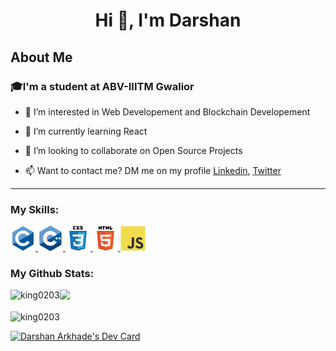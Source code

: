 <h1 align="center">Hi 👋, I'm Darshan</h1>
<h2> About Me </h2>
<h3>🎓I'm a student at ABV-IIITM Gwalior</h3>

- 👀 I’m interested in Web Developement and Blockchain Developement

- 🌱 I’m currently learning React

- 💞️ I’m looking to collaborate on Open Source Projects

- 📫 Want to contact me? DM me on my profile   <a href="https://in.linkedin.com/in/darshan-arkhade-2a021324b">Linkedin</a>,  <a href="https://twitter.com/darshanarkhade">Twitter</a>

<hr>
<h3 align="left">My Skills:</h3>
<p align="left">
        <a href="https://www.w3schools.com/c/" target="_blank"
        rel="noreferrer"> <img src="https://raw.githubusercontent.com/devicons/devicon/master/icons/c/c-original.svg"
            alt="c" width="40" height="40" /> </a> 
            <a href="https://www.w3schools.com/cpp/" target="_blank"
        rel="noreferrer"> <img
            src="https://raw.githubusercontent.com/devicons/devicon/master/icons/cplusplus/cplusplus-original.svg"
            alt="cplusplus" width="40" height="40" /> </a> 
            <a href="https://www.w3schools.com/cs/" target="_blank"
        rel="noreferrer"> <img
            src="https://raw.githubusercontent.com/devicons/devicon/master/icons/css3/css3-original-wordmark.svg"
            alt="css3" width="40" height="40" /> </a> 
        <a
        href="https://www.w3.org/html/" target="_blank" rel="noreferrer"> <img
            src="https://raw.githubusercontent.com/devicons/devicon/master/icons/html5/html5-original-wordmark.svg"
            alt="html5" width="40" height="40" /> </a>  
            <a href="https://developer.mozilla.org/en-US/docs/Web/JavaScript"
        target="_blank" rel="noreferrer"> <img
            src="https://raw.githubusercontent.com/devicons/devicon/master/icons/javascript/javascript-original.svg"
            alt="javascript" width="40" height="40" /> </a> 
            
<h3> My Github Stats: </h3>

<p><img align="left"
        src="https://github-readme-stats.vercel.app/api/top-langs?username=king0203&show_icons=false&locale=en&layout=compact&theme=dark"
        alt="king0203" /></p>
        
<picture>
<source 
  srcset="https://github-readme-stats.vercel.app/api?username=king0203&show_icons=true&theme=dark"
  media="(prefers-color-scheme: dark)"
/>
<source
  srcset="https://github-readme-stats.vercel.app/api?username=king0203&show_icons=true"
  media="(prefers-color-scheme: light), (prefers-color-scheme: no-preference)"
/>
<img src="https://github-readme-stats.vercel.app/api?username=king0203&show_icons=true" />
</picture>

<p><img align="center" src="https://github-readme-streak-stats.herokuapp.com/?user=king0203&theme=dark" alt="king0203" />
</p>

<p>
<a href="https://app.daily.dev/king0203"><img src="https://api.daily.dev/devcards/69be5928f1494efe8d256da68867125f.png?r=jvp" width="400" alt="Darshan Arkhade's Dev Card"/></a>

</p>
